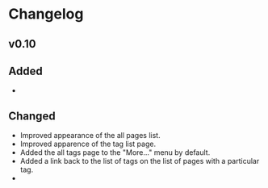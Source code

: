 # Changelog

## v0.10
## Added
 - 

## Changed
 - Improved appearance of the all pages list.
 - Improved apparence of the tag list page.
 - Added the all tags page to the "More..." menu by default.
 - Added a link back to the list of tags on the list of pages with a particular tag.
 - 
